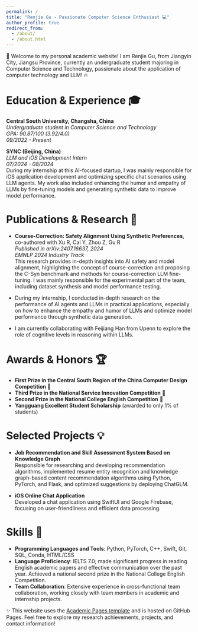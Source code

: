 ```yaml
---
permalink: /
title: "Renjie Gu - Passionate Computer Science Enthusiast 💻"
author_profile: true
redirect_from: 
  - /about/
  - /about.html
---
```


👋 Welcome to my personal academic website! I am Renjie Gu, from Jiangyin City, Jiangsu Province, currently an undergraduate student majoring in Computer Science and Technology, passionate about the application of computer technology and LLM! 🔥 

Education & Experience 🎓
======
**Central South University, Changsha, China**  
*Undergraduate student in Computer Science and Technology*  
*GPA: 90.87/100 (3.92/4.0)*  
*09/2022 - Present*

**SYNC (Beijing, China)**  
*LLM and iOS Development Intern*  
*07/2024 - 08/2024*  
During my internship at this AI-focused startup, I was mainly responsible for iOS application development and optimizing specific chat scenarios using LLM agents. My work also included enhancing the humor and empathy of LLMs by fine-tuning models and generating synthetic data to improve model performance.

Publications & Research 🧠
======
- **Course-Correction: Safety Alignment Using Synthetic Preferences**, co-authored with Xu R, Cai Y, Zhou Z, Gu R  
  *Published in arXiv:2407.16637, 2024*  
  *EMNLP 2024 Industry Track*  
  This research provides in-depth insights into AI safety and model alignment, highlighting the concept of course-correction and proposing the C-Syn benchmark and methods for course-correction LLM fine-tuning. I was mainly responsible for the experimental part of the team, including dataset synthesis and model performance testing.

- During my internship, I conducted in-depth research on the performance of AI agents and LLMs in practical applications, especially on how to enhance the empathy and humor of LLMs and optimize model performance through synthetic data generation.

- I am currently collaborating with Feijiang Han from Upenn to explore the role of cognitive levels in reasoning within LLMs.

Awards & Honors 🏆
======
- **First Prize in the Central South Region of the China Computer Design Competition** 🥇  
- **Third Prize in the National Service Innovation Competition** 🥉  
- **Second Prize in the National College English Competition** 🥈  
- **Yangguang Excellent Student Scholarship** (awarded to only 1% of students)

Selected Projects 💡
======
- **Job Recommendation and Skill Assessment System Based on Knowledge Graph**  
  Responsible for researching and developing recommendation algorithms, implemented resume entity recognition and knowledge graph-based content recommendation algorithms using Python, PyTorch, and Flask, and optimized suggestions by deploying ChatGLM.

- **iOS Online Chat Application**  
  Developed a chat application using SwiftUI and Google Firebase, focusing on user-friendliness and efficient data processing.

Skills 🔧
======
- **Programming Languages and Tools**: Python, PyTorch, C++, Swift, Git, SQL, Conda, HTML/CSS
- **Language Proficiency**: IELTS 7.0; made significant progress in reading English academic papers and effective communication over the past year. Achieved a national second prize in the National College English Competition.
- **Team Collaboration**: Extensive experience in cross-functional team collaboration, working closely with team members in academic and internship projects.

✨ This website uses the [Academic Pages template](https://github.com/academicpages/academicpages.github.io) and is hosted on GitHub Pages. Feel free to explore my research achievements, projects, and contact information!
